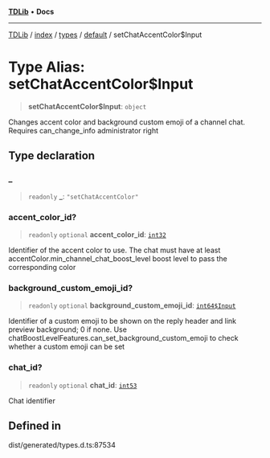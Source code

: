 [**TDLib**](../../../../../../README.md) • **Docs**

***

[TDLib](../../../../../../modules.md) / [index](../../../../../README.md) / [types](../../../README.md) / [default](../README.md) / setChatAccentColor$Input

# Type Alias: setChatAccentColor$Input

> **setChatAccentColor$Input**: `object`

Changes accent color and background custom emoji of a channel chat. Requires can_change_info administrator right

## Type declaration

### \_

> `readonly` **\_**: `"setChatAccentColor"`

### accent\_color\_id?

> `readonly` `optional` **accent\_color\_id**: [`int32`](int32.md)

Identifier of the accent color to use. The chat must have at least accentColor.min_channel_chat_boost_level boost level to pass the corresponding color

### background\_custom\_emoji\_id?

> `readonly` `optional` **background\_custom\_emoji\_id**: [`int64$Input`](int64$Input.md)

Identifier of a custom emoji to be shown on the reply header and link preview background; 0 if none. Use chatBoostLevelFeatures.can_set_background_custom_emoji to check whether a custom emoji can be set

### chat\_id?

> `readonly` `optional` **chat\_id**: [`int53`](int53.md)

Chat identifier

## Defined in

dist/generated/types.d.ts:87534

